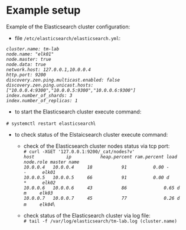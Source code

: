 Example setup
=============

Example of the Elasticsearch cluster configuration:
- file `/etc/elasticsearch/elasticsearch.yml`:

*`cluster.name: tm-lab`*\
*`node.name: "elk01"`*\
*`node.master: true`*\
*`node.data: true`*\
*`network.host: 127.0.0.1,10.0.0.4`*\
*`http.port: 9200`*\
*`discovery.zen.ping.multicast.enabled: false`*\
*`discovery.zen.ping.unicast.hosts: ["10.0.0.4:9300","10.0.0.5:9300","10.0.0.6:9300"]`*\
*`index.number_of_shards: 3`*\
*`index.number_of_replicas: 1`*

- to start the Elasticsearch cluster execute command:

`# systemctl restart elasticsearch`\
- to check status of the Elstaicsearch cluster execute command:
    - check of the Elasticsearch cluster nodes status via tcp port:\
`# curl -XGET '127.0.0.1:9200/_cat/nodes?v'`\
*`host         	  ip           heap.percent ram.percent load node.role master name`*\
*`10.0.0.4 	 10.0.0.4     18           91 		   0.00 -         -      elk01`*\
*`10.0.0.5 	 10.0.0.5     66           91 		   0.00 d        *      elk02`*\
*`10.0.0.6 	 10.0.0.6     43           86         	   0.65 d        m     elk03`*\
*`10.0.0.7 	 10.0.0.7     45           77         	   0.26 d        m     elk04`*\
    
    - check status of the Elasticsearch cluster via log file:\
    `# tail -f /var/log/elasticsearch/tm-lab.log (cluster.name)`
